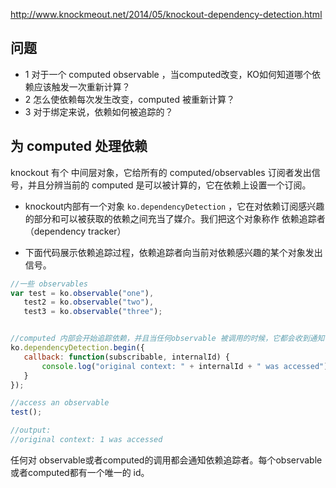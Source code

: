 http://www.knockmeout.net/2014/05/knockout-dependency-detection.html

## 问题
 + 1 对于一个 computed observable ，当computed改变，KO如何知道哪个依赖应该触发一次重新计算？
 + 2 怎么使依赖每次发生改变，computed 被重新计算？
 + 3 对于绑定来说，依赖如何被追踪的？

## 为 computed 处理依赖

knockout 有个 中间层对象，它给所有的 computed/observables 订阅者发出信号，并且分辨当前的 computed 是可以被计算的，它在依赖上设置一个订阅。

 + knockout内部有一个对象 ```ko.dependencyDetection``` ，它在对依赖订阅感兴趣的部分和可以被获取的依赖之间充当了媒介。我们把这个对象称作 依赖追踪者（dependency tracker）

 + 下面代码展示依赖追踪过程，依赖追踪者向当前对依赖感兴趣的某个对象发出信号。

 ```javascript
//一些 observables 
var test = ko.observable("one"),
    test2 = ko.observable("two"),
    test3 = ko.observable("three");


//computed 内部会开始追踪依赖，并且当任何observable 被调用的时候，它都会收到通知
ko.dependencyDetection.begin({
    callback: function(subscribable, internalId) {
        console.log("original context: " + internalId + " was accessed");
    }
});

```

```javascript
//access an observable
test();

//output:
//original context: 1 was accessed
```

任何对 observable或者computed的调用都会通知依赖追踪者。每个observable或者computed都有一个唯一的 id。



















